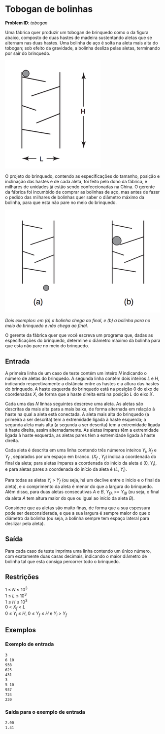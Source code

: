 # Tobogan de bolinhas
__Problem ID__: _tobogan_

Uma fábrica quer produzir um tobogan de brinquedo como o da figura abaixo, composto de duas hastes de madeira sustentando aletas que se alternam nas duas hastes. Uma bolinha de aço é solta na aleta mais alta do tobogan; sob efeito da gravidade, a bolinha desliza pelas aletas, terminando por sair do brinquedo.

![](../images/tobogan1.png)

O projeto do brinquedo, contendo as especificações do tamanho, posição e inclinação das hastes e de cada aleta, foi feito pelo dono da fábrica, e milhares de unidades já estão sendo confeccionadas na China. O gerente da fábrica foi incumbido de comprar as bolinhas de aço, mas antes de fazer o pedido das milhares de bolinhas quer saber o diâmetro máximo da bolinha, para que esta não pare no meio do brinquedo.

![](../images/tobogan2.png)

*Dois exemplos: em (a) a bolinha chega ao final, e (b) a bolinha para no meio do brinquedo e não chega ao final.*

O gerente da fábrica quer que você escreva um programa que, dadas as especificações do brinquedo, determine o diâmetro máximo da bolinha para que esta não pare no meio do brinquedo.

## Entrada
A primeira linha de um caso de teste contém um inteiro _N_ indicando o número de aletas do brinquedo. A segunda linha contém dois inteiros _L_ e _H_, indicando respectivamente a distância entre as hastes e a altura das hastes do brinquedo. A haste esquerda do brinquedo está na posição 0 do eixo de coordenadas _X_, de forma que a haste direita está na posição _L_ do eixo _X_.

Cada uma das _N_ linhas seguintes descreve uma aleta. As aletas são descritas da mais alta para a mais baixa, de forma alternada em relação à haste na qual a aleta está conectada. A aleta mais alta do brinquedo (a primeira a ser descrita) tem a extremidade ligada à haste esquerda; a segunda aleta mais alta (a segunda a ser descrita) tem a extremidade ligada à haste direita, assim alternadamente. As aletas ímpares têm a extremidade ligada à haste esquerda, as aletas pares têm a extremidade ligada à haste direita.

Cada aleta é descrita em uma linha contendo três números inteiros _Y<sub>i_, _X<sub>f_ e _Y<sub>f_ , separados por um espaço em branco. (_X<sub>f_ , _Y<sub>f_) indica a coordenada do final da aleta; para aletas ímpares a coordenada do início da aleta é (0, _Y<sub>i_), e para aletas pares a coordenada do início da aleta é (_L_, _Y<sub>i_).

Para todas as aletas _Y<sub>i_ > _Y<sub>f_ (ou seja, há um declive entre o início e o final da aleta), e o comprimento da aleta é menor do que a largura do brinquedo. Além disso, para duas aletas consecutivas _A_ e _B_, _Y<sub>fA_ >= _Y<sub>iB_ (ou seja, o final da aleta _A_ tem altura maior do que ou igual ao início da aleta _B_).

Considere que as aletas são muito finas, de forma que a sua espessura pode ser desconsiderada, e que a sua largura é sempre maior do que o diâmetro da bolinha (ou seja, a bolinha sempre tem espaço lateral para deslizar pela aleta).

## Saída
Para cada caso de teste imprima uma linha contendo um único número, com exatamente duas casas decimais, indicando o maior diâmetro de bolinha tal que esta consiga percorrer todo o brinquedo.

## Restrições
1 &le; _N_ &le; 10<sup>3</sup>  
1 &le; _L_ &le; 10<sup>3</sup>  
1 &le; _H_ &le; 10<sup>3</sup>  
0 &lt; _X<sub>f_ &lt; _L_  
0 &le; _Y<sub>i_ &le; _H_, 0 &le; _Y<sub>f_ &le; _H_ e _Y<sub>i_ > _Y<sub>f_  

## Exemplos
### Exemplo de entrada
```
3
6 10
938
625
431
3
5 10
937
724
230
```
### Saída para o exemplo de entrada
```
2.00
1.41
```
